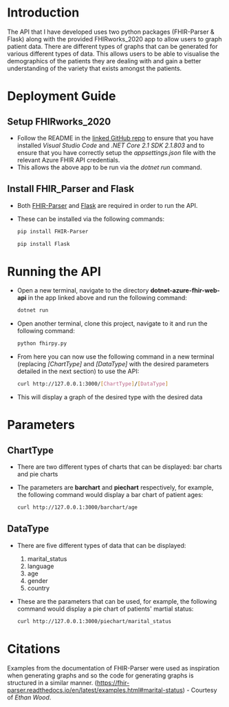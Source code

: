 # Introduction
The API that I have developed uses two python packages (FHIR-Parser & Flask) along with the provided FHIRworks_2020 app to allow users to graph patient data. There are different types of graphs that can be generated for various different types of data. This allows users to be able to visualise the demographics of the patients they are dealing with and gain a better understanding of the variety that exists amongst the patients.

# Deployment Guide
## Setup FHIRworks_2020
- Follow the README in the [linked GitHub repo](https://github.com/goshdrive/FHIRworks_2020) to ensure that you have installed *Visual Studio Code* and *.NET Core 2.1 SDK 2.1.803* and to ensure that you have correctly setup the *appsettings.json* file with the relevant Azure FHIR API credentials.
- This allows the above app to be run via the *dotnet run* command.
## Install FHIR_Parser and Flask
- Both [FHIR-Parser](https://pypi.org/project/FHIR-Parser/) and [Flask](https://pypi.org/project/Flask/) are required in order to run the API.
- These can be installed via the following commands: 

    ```bash
    pip install FHIR-Parser
    ```
    ```bash
    pip install Flask
    ```

# Running the API
- Open a new terminal, navigate to the directory **dotnet-azure-fhir-web-api** in the app linked above and run the following command:

    ```bash
    dotnet run
    ```
    
- Open another terminal, clone this project, navigate to it and run the following command:

    ```bash
    python fhirpy.py
    ```

- From here you can now use the following command in a new terminal (replacing *[ChartType]* and *[DataType]* with the desired parameters detailed in the next section) to use the API:

    ```bash
    curl http://127.0.0.1:3000/[ChartType]/[DataType]
    ```
 
- This will display a graph of the desired type with the desired data

# Parameters
## ChartType
- There are two different types of charts that can be displayed: bar charts and pie charts
- The parameters are **barchart** and **piechart** respectively, for example, the following command would display a bar chart of patient ages:

    ```bash
    curl http://127.0.0.1:3000/barchart/age
    ```

## DataType
- There are five different types of data that can be displayed:
  1. marital_status
  2. language
  3. age
  4. gender
  5. country
- These are the parameters that can be used, for example, the following command would display a pie chart of patients' martial status:

    ```bash
    curl http://127.0.0.1:3000/piechart/marital_status
    ```

# Citations
Examples from the documentation of FHIR-Parser were used as inspiration when generating graphs and so the code for generating graphs is structured in a similar manner. (https://fhir-parser.readthedocs.io/en/latest/examples.html#marital-status) - Courtesy of *Ethan Wood*.

